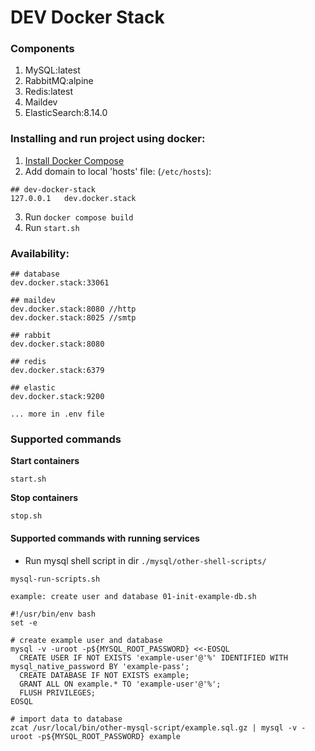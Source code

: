 # DEV Docker Stack

### Components
1. MySQL:latest 
2. RabbitMQ:alpine
3. Redis:latest
4. Maildev
5. ElasticSearch:8.14.0

### Installing and run project using docker:
1. [Install Docker Compose](https://docs.docker.com/compose/install/)
2. Add domain to local 'hosts' file: (`/etc/hosts`):
```
## dev-docker-stack
127.0.0.1	dev.docker.stack
```
3. Run `docker compose build`
4. Run `start.sh`

### Availability:
```
## database
dev.docker.stack:33061

## maildev
dev.docker.stack:8080 //http
dev.docker.stack:8025 //smtp

## rabbit
dev.docker.stack:8080

## redis
dev.docker.stack:6379

## elastic
dev.docker.stack:9200

... more in .env file
```

### Supported commands
**Start containers**
```
start.sh
```

**Stop containers**
```
stop.sh
```

#### Supported commands with running services
- Run mysql shell script in dir `./mysql/other-shell-scripts/`
```
mysql-run-scripts.sh
```

```
example: create user and database 01-init-example-db.sh

#!/usr/bin/env bash
set -e

# create example user and database
mysql -v -uroot -p${MYSQL_ROOT_PASSWORD} <<-EOSQL
  CREATE USER IF NOT EXISTS 'example-user'@'%' IDENTIFIED WITH mysql_native_password BY 'example-pass';
  CREATE DATABASE IF NOT EXISTS example;
  GRANT ALL ON example.* TO 'example-user'@'%';
  FLUSH PRIVILEGES;
EOSQL

# import data to database
zcat /usr/local/bin/other-mysql-script/example.sql.gz | mysql -v -uroot -p${MYSQL_ROOT_PASSWORD} example
```
